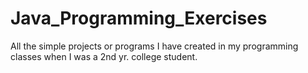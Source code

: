 # Java_Programming_Exercises
All the simple projects or programs I have created in my programming classes when I was a 2nd yr. college student.
